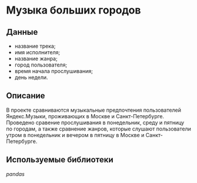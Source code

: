 # Музыка больших городов


## Данные

- название трека;
- имя исполнителя;
- название жанра;
- город пользователя;
- время начала прослушивания;
- день недели.


## Описание

В проекте сравниваются музыкальные предпочтения пользователей Яндекс.Музыки, проживающих в Москве и Санкт-Петербурге. Проведено сравение прослушивания в понедельник, среду и пятницу по городам, а также сравнение жанров, которые слушают пользователи утром в понедельник и вечером в пятницу в Москве и Санкт-Петербурге.  

## Используемые библиотеки

*pandas*



